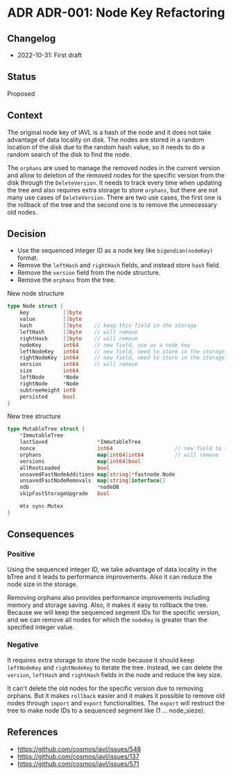 # ADR ADR-001: Node Key Refactoring

## Changelog

- 2022-10-31: First draft

## Status

Proposed

## Context

The original node key of IAVL is a hash of the node and it does not take advantage of data locality on disk. The nodes are stored in a random location of the disk due to the random hash value, so it needs to do a random search of the disk to find the node.

The `orphans` are used to manage the removed nodes in the current version and allow to deletion of the removed nodes for the specific version from the disk through the `DeleteVersion`. It needs to track every time when updating the tree and also requires extra storage to store `orphans`, but there are not many use cases of `DeleteVersion`. There are two use cases, the first one is the rollback of the tree and the second one is to remove the unnecessary old nodes.

## Decision

- Use the sequenced integer ID as a node key like `bigendian(nodeKey)` format.
- Remove the `leftHash` and `rightHash` fields, and instead store `hash` field.
- Remove the `version` field from the node structure.
- Remove the `orphans` from the tree.

New node structure

```go
type Node struct {
	key           []byte
	value         []byte
	hash          []byte    // keep this field in the storage
	leftHash      []byte    // will remove
	rightHash     []byte    // will remove
	nodeKey       int64     // new field, use as a node key
	leftNodeKey   int64     // new field, need to store in the storage
	rightNodeKey  int64     // new field, need to store in the storage
	version       int64     // will remove
	size          int64
	leftNode      *Node
	rightNode     *Node
	subtreeHeight int8
	persisted     bool
}
```

New tree structure

```go
type MutableTree struct {
	*ImmutableTree                                    
	lastSaved                *ImmutableTree
	nonce                    int64                    // new field to track the current ID
	orphans                  map[int64]int64          // will remove
	versions                 map[int64]bool           
	allRootLoaded            bool                     
	unsavedFastNodeAdditions map[string]*fastnode.Node
	unsavedFastNodeRemovals  map[string]interface{}   
	ndb                      *nodeDB
	skipFastStorageUpgrade   bool 

	mtx sync.Mutex
}
```

## Consequences

### Positive

Using the sequenced integer ID, we take advantage of data locality in the bTree and it leads to performance improvements. Also it can reduce the node size in the storage.

Removing orphans also provides performance improvements including memory and storage saving. Also, it makes it easy to rollback the tree. Because we will keep the sequenced segment IDs for the specific version, and we can remove all nodes for which the `nodeKey` is greater than the specified integer value.

### Negative

It requires extra storage to store the node because it should keep `leftNodeKey` and `rightNodeKey` to iterate the tree. Instead, we can delete the `version`, `leftHash` and `rightHash` fields in the node and reduce the key size.

It can't delete the old nodes for the specific version due to removing orphans. But it makes `rollback` easier and it makes it possible to remove old nodes through `import` and `export` functionalities. The `export` will restruct the tree to make node IDs to a sequenced segment like (1 ... node_sieze).

## References

- https://github.com/cosmos/iavl/issues/548
- https://github.com/cosmos/iavl/issues/137
- https://github.com/cosmos/iavl/issues/571
